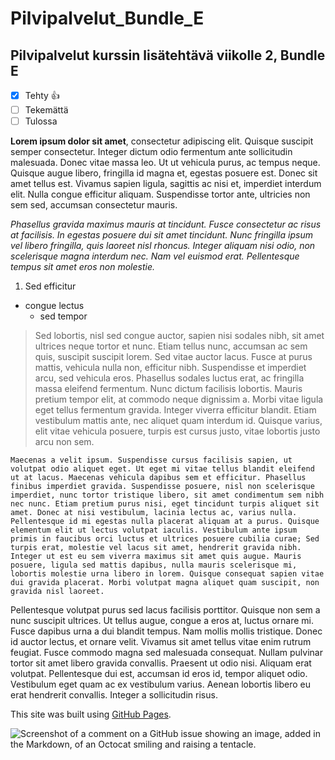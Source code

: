 # Pilvipalvelut_Bundle_E
## Pilvipalvelut kurssin lisätehtävä viikolle 2, Bundle E

- [x] Tehty :+1:
- [ ] Tekemättä
- [ ] Tulossa 

**Lorem ipsum dolor sit amet**, consectetur adipiscing elit. Quisque suscipit semper consectetur. Integer dictum odio fermentum ante sollicitudin malesuada. Donec vitae massa leo. Ut ut vehicula purus, ac tempus neque. Quisque augue libero, fringilla id magna et, egestas posuere est. Donec sit amet tellus est. Vivamus sapien ligula, sagittis ac nisi et, imperdiet interdum elit. Nulla congue efficitur aliquam. Suspendisse tortor ante, ultricies non sem sed, accumsan consectetur mauris.

*Phasellus gravida maximus mauris at tincidunt. Fusce consectetur ac risus at facilisis. In egestas posuere dui sit amet tincidunt. Nunc fringilla ipsum vel libero fringilla, quis laoreet nisl rhoncus. Integer aliquam nisi odio, non scelerisque magna interdum nec. Nam vel euismod erat. Pellentesque tempus sit amet eros non molestie.*

1. Sed efficitur
  - congue lectus 
    - sed tempor

>Sed lobortis, nisl sed congue auctor, sapien nisi sodales nibh, sit amet ultrices neque tortor et nunc. Etiam tellus nunc, accumsan ac sem quis, suscipit suscipit lorem. Sed vitae auctor lacus. Fusce at purus mattis, vehicula nulla non, efficitur nibh. Suspendisse et imperdiet arcu, sed vehicula eros. Phasellus sodales luctus erat, ac fringilla massa eleifend fermentum. Nunc dictum facilisis lobortis. Mauris pretium tempor elit, at commodo neque dignissim a. Morbi vitae ligula eget tellus fermentum gravida. Integer viverra efficitur blandit. Etiam vestibulum mattis ante, nec aliquet quam interdum id. Quisque varius, elit vitae vehicula posuere, turpis est cursus justo, vitae lobortis justo arcu non sem.

`Maecenas a velit ipsum. Suspendisse cursus facilisis sapien, ut volutpat odio aliquet eget. Ut eget mi vitae tellus blandit eleifend ut at lacus. Maecenas vehicula dapibus sem et efficitur. Phasellus finibus imperdiet gravida. Suspendisse posuere, nisl non scelerisque imperdiet, nunc tortor tristique libero, sit amet condimentum sem nibh nec nunc. Etiam pretium purus nisi, eget tincidunt turpis aliquet sit amet. Donec at nisi vestibulum, lacinia lectus ac, varius nulla. Pellentesque id mi egestas nulla placerat aliquam at a purus. Quisque elementum elit ut lectus volutpat iaculis. Vestibulum ante ipsum primis in faucibus orci luctus et ultrices posuere cubilia curae; Sed turpis erat, molestie vel lacus sit amet, hendrerit gravida nibh. Integer ut est eu sem viverra maximus sit amet quis augue. Mauris posuere, ligula sed mattis dapibus, nulla mauris scelerisque mi, lobortis molestie urna libero in lorem. Quisque consequat sapien vitae dui gravida placerat. Morbi volutpat magna aliquet quam suscipit, non gravida nisl laoreet.`

Pellentesque volutpat purus sed lacus facilisis porttitor. Quisque non sem a nunc suscipit ultrices. Ut tellus augue, congue a eros at, luctus ornare mi. Fusce dapibus urna a dui blandit tempus. Nam mollis mollis tristique. Donec id auctor lectus, et ornare velit. Vivamus sit amet tellus vitae enim rutrum feugiat. Fusce commodo magna sed malesuada consequat. Nullam pulvinar tortor sit amet libero gravida convallis. Praesent ut odio nisi. Aliquam erat volutpat. Pellentesque dui est, accumsan id eros id, tempor aliquet odio. Vestibulum eget quam ac ex vestibulum varius. Aenean lobortis libero eu erat hendrerit convallis. Integer a sollicitudin risus.

This site was built using [GitHub Pages](https://pages.github.com/).

![Screenshot of a comment on a GitHub issue showing an image, added in the Markdown, of an Octocat smiling and raising a tentacle.](https://myoctocat.com/assets/images/base-octocat.svg)
